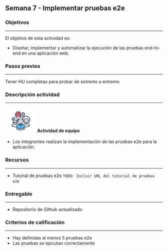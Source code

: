 ## Semana 7 - Implementar pruebas e2e

### Objetivos

---

El objetivo de esta actividad es:

- Diseñar, implementar y automatizar la ejecución de las pruebas end-to-end en una aplicación web.

### Pasos previos

---

Tener HU completas para probar de extremo a extremo

### Descripción actividad

---

#### ![](./../../assets/images/grupo.png) Actividad de equipo

- Los integrantes realizan la implementación de las pruebas e2e para la aplicación.

### Recursos

---

- Tutorial de pruebas e2e `TODO: Incluir URL del tutorial de pruebas e2e`

### Entregable

---

- Repositorio de Github actualizado

### Criterios de calificación

---

- Hay definidas al menos 5 pruebas e2e
- Las pruebas se ejecutan correctamente
